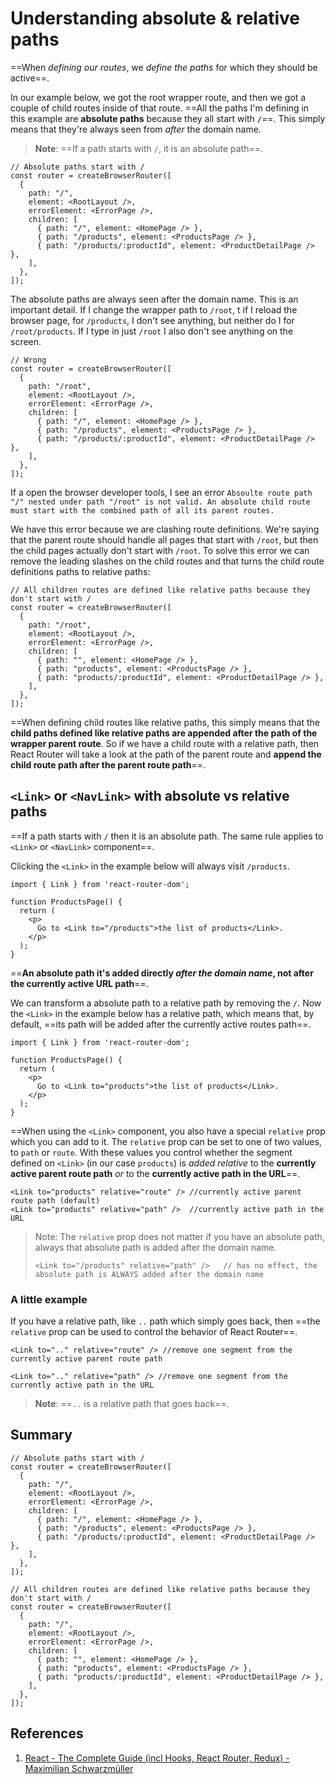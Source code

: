 # Understanding absolute & relative paths

==When _defining our routes_, we _define the paths_ for which they should be active==.

In our example below, we got the root wrapper route, and then we got a couple of child routes inside of that route. ==All the paths I'm defining in this example are **absolute paths** because they all start with **`/`**==. This simply means that they're always seen from _after_ the domain name.

> **Note**: ==If a path starts with `/`, it is an absolute path==.

```react
// Absolute paths start with /
const router = createBrowserRouter([
  {
    path: "/",
    element: <RootLayout />,
    errorElement: <ErrorPage />,
    children: [
      { path: "/", element: <HomePage /> },
      { path: "/products", element: <ProductsPage /> },
      { path: "/products/:productId", element: <ProductDetailPage /> },
    ],
  },
]);
```

The absolute paths are always seen after the domain name. This is an important detail. If I change the wrapper path to `/root`, t if I reload the browser page, for `/products`, I don't see anything, but neither do I for `/root/products`. If I type in just `/root` I also don't see anything on the screen.

```react
// Wrong
const router = createBrowserRouter([
  {
    path: "/root",
    element: <RootLayout />,
    errorElement: <ErrorPage />,
    children: [
      { path: "/", element: <HomePage /> },
      { path: "/products", element: <ProductsPage /> },
      { path: "/products/:productId", element: <ProductDetailPage /> },
    ],
  },
]);
```

If a open the browser developer tools, I see an error `Absoulte route path "/" nested under path "/root" is not valid. An absolute child route must start with the combined path of all its parent routes.`

We have this error because we are clashing route definitions. We're saying that the parent route  should handle all pages that start with `/root`, but then the child pages actually don't start with `/root`. To solve this error we can remove the leading slashes on the child routes and that turns the child route definitions paths to relative paths:

```react
// All children routes are defined like relative paths because they don't start with /
const router = createBrowserRouter([
  {
    path: "/root",
    element: <RootLayout />,
    errorElement: <ErrorPage />,
    children: [
      { path: "", element: <HomePage /> },
      { path: "products", element: <ProductsPage /> },
      { path: "products/:productId", element: <ProductDetailPage /> },
    ],
  },
]);
```

==When defining child routes like relative paths, this simply means that the **child paths defined like relative paths are appended after the path of the wrapper parent route**. So if we have a child route with a relative path, then React Router will take a look at the path of the parent route and **append the child route path after the parent route path**==.

## `<Link>` or `<NavLink>` with absolute vs relative paths

==If a path starts with `/` then it is an absolute path. The same rule applies to `<Link>` or `<NavLink>` component==.

Clicking the `<Link>` in the example below will always visit `/products`.

```react
import { Link } from 'react-router-dom';

function ProductsPage() {
  return (
    <p>
      Go to <Link to="/products">the list of products</Link>.
    </p>
  );
}
```

==**An absolute path it's added directly _after the domain name_, not after the currently active URL path**==.

We can transform a absolute path to a relative path by removing the `/`. Now the `<Link>` in the example below has a relative path, which means that, by default, ==its path will be added after the currently active routes path==.

```react
import { Link } from 'react-router-dom';

function ProductsPage() {
  return (
    <p>
      Go to <Link to="products">the list of products</Link>.
    </p>
  );
}
```

==When using the `<Link>` component, you also have a special `relative` prop which you can add to it. The `relative` prop can be set to one of two values, to `path` or `route`. With these values you control whether the segment defined on `<Link>` (in our case `products`) is _added relative_ to the **currently active parent route path** _or_ to the **currently active path in the URL**==.

```react
<Link to="products" relative="route" />	//currently active parent route path (default)
<Link to="products" relative="path" />	//currently active path in the URL
```

> Note: The `relative` prop does not matter if you have an absolute path, always that absolute path is added after the domain name.
>
> ```react
> <Link to="/products" relative="path" />	// has no effect, the absolute path is ALWAYS added after the domain name
> ```

### A little example

If you have a relative path, like `..` path which simply goes back, then ==the `relative` prop can be used to control the behavior of React Router==.

```react
<Link to=".." relative="route" /> //remove one segment from the currently active parent route path

<Link to=".." relative="path" /> //remove one segment from the currently active path in the URL
```

> **Note**: ==`..` is a relative path that goes back==.

## Summary

```react
// Absolute paths start with /
const router = createBrowserRouter([
  {
    path: "/",
    element: <RootLayout />,
    errorElement: <ErrorPage />,
    children: [
      { path: "/", element: <HomePage /> },
      { path: "/products", element: <ProductsPage /> },
      { path: "/products/:productId", element: <ProductDetailPage /> },
    ],
  },
]);

// All children routes are defined like relative paths because they don't start with /
const router = createBrowserRouter([
  {
    path: "/",
    element: <RootLayout />,
    errorElement: <ErrorPage />,
    children: [
      { path: "", element: <HomePage /> },
      { path: "products", element: <ProductsPage /> },
      { path: "products/:productId", element: <ProductDetailPage /> },
    ],
  },
]);
```

## References

1. [React - The Complete Guide (incl Hooks, React Router, Redux) - Maximilian Schwarzmüller](https://www.udemy.com/course/react-the-complete-guide-incl-redux/)